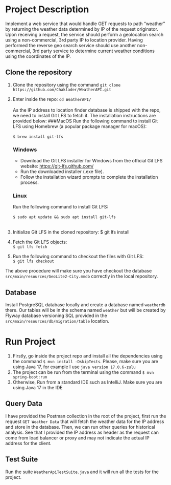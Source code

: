 # Project Description

Implement a web service that would handle GET requests to path “weather” by returning the weather data determined by IP
of the request originator. Upon receiving a request, the service should perform a geolocation search using a
non-commercial, 3rd party IP to location provider. Having performed the reverse geo search service should use another
non-commercial, 3rd party service to determine current weather conditions using the coordinates of the IP.

## Clone the repository

1. Clone the repository using the command `git clone https://github.com/Chaklader/WeatherAPI.git`
2. Enter inside the repo: `cd WeatherAPI/`
   <br>
   <br>
   As the IP address to location finder database is shipped with the repo, we need to install Git LFS to fetch it.
   The installation instructions are provided below:
   ###MacOS
   Run the following command to install Git LFS using Homebrew (a popular package manager for macOS):
   <br>
   <br>
   `$ brew install git-lfs`
   ### Windows
   - Download the Git LFS installer for Windows from the official Git LFS website: https://git-lfs.github.com/
   - Run the downloaded installer (.exe file).
   - Follow the installation wizard prompts to complete the installation process.
   ### Linux
   Run the following command to install Git LFS:
   <br>
   <br>
   `$ sudo apt update && sudo apt install git-lfs`
   <br>
   <br>
3. Initialize Git LFS in the cloned repository:
   $ git lfs install

4. Fetch the Git LFS objects:
   <br>
   `$ git lfs fetch`

5. Run the following command to checkout the files with Git LFS:
   <br>
   `$ git lfs checkout`

The above procedure will make sure you have checkout the database `src/main/resources/GeoLite2-City.mmdb` correctly
in the local repository.

## Database

Install PostgreSQL database locally and create a database named `weatherdb` there. Our tables will be in the schema
named `weather` but will be created by Flyway database versioning SQL provided in the `src/main/resources/db/migration/table`
location.

# Run Project

1. Firstly, go inside the project repo and install all the dependencies using the command `$ mvn install -DskipTests`.
   Please, make sure you are using Java 17, for example I use `java version 17.0.6-zulu`
2. The project can be run from the terminal using the command `$ mvn spring-boot:run`
3. Otherwise, Run from a standard IDE such as IntelliJ. Make sure you are using Java 17 in the IDE

## Query Data

I have provided the Postman collection in the root of the project, first run the request `GET Weather Data` that will
fetch the weather data for the IP address and store in the database. Then, we can run other queries for historical analysis.
See that I provided the IP address as header as the request can come from load balancer or proxy and may not indicate the
actual IP address for the client.

## Test Suite

Run the suite `WeatherApiTestSuite.java` and it will run all the tests for the project.

<br>
<br>
<br>
